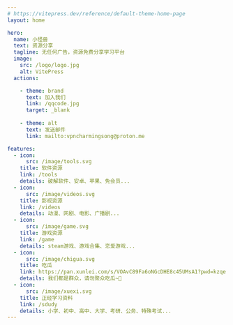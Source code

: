 ```yaml
---
# https://vitepress.dev/reference/default-theme-home-page
layout: home

hero:
  name: 小怪兽
  text: 资源分享
  tagline: 无任何广告，资源免费分享学习平台
  image:
    src: /logo/logo.jpg
    alt: VitePress
  actions:

    - theme: brand
      text: 加入我们
      link: /qqcode.jpg
      target: _blank
      
    - theme: alt
      text: 发送邮件
      link: mailto:vpncharmingsong@proton.me

features:
  - icon:
      src: /image/tools.svg
    title: 软件资源
    link: /tools
    details: 破解软件、安卓、苹果、免会员...
  - icon:
      src: /image/videos.svg
    title: 影视资源
    link: /videos
    details: 动漫、网剧、电影、广播剧...
  - icon:
      src: /image/game.svg
    title: 游戏资源
    link: /game
    details: steam游戏、游戏合集、恋爱游戏...
  - icon:
      src: /image/chigua.svg
    title: 吃瓜
    link: https://pan.xunlei.com/s/VOAvC89Fa6oNGcDHE8c45UMsA1?pwd=kzqe
    details: 我们都是群众，请勿聚众吃瓜~🍉
  - icon:
      src: /image/xuexi.svg
    title: 正经学习资料
    link: /sdudy
    details: 小学、初中、高中、大学、考研、公务、特殊考试...
---
```




<!--@include: @/common/disclaimer.md-->
